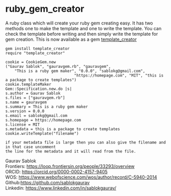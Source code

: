 # ruby_gem_creator
A ruby class which will create your ruby gem creating easy. It has two methods one to make the template and one to write the template. You can check the template before writing and then simply write the template for gem creation. This is now available as a gem [template_creator](https://rubygems.org/gems/template_creator/versions/0.0.1)

```
gem install template_creator
require "template_creator"
```

```
cookie = CookieGem.new
("Gaurav Sablok", "gauravgem.rb", "gauravgem",
    "This is a ruby gem maker", "0.0.0", "sablokg@gmail.com",
                              "https://homepage.com", "MIT", "this is a package to create templates")
cookie.templateMaker
Gem::Specification.new.do |s|
s.author = Gaurav Sablok                                
s.files = ["gauravgem.rb"]                              
s.name = gauravgem                                      
s.summary = This is a ruby gem maker                    
s.version = 0.0.0                                       
s.email = sablokg@gmail.com                             
s.homepage = https://homepage.com                       
s.license = MIT                                         
s.metadata = this is a package to create templates
cookie.writeTemplate("filename")

if your metadata file is large then you can also give the filename and in that case uncomment
the line for the metadata and it will read from the file.
```
Gaurav Sablok \
Frontiers: https://loop.frontiersin.org/people/33293/overview \
ORCID: https://orcid.org/0000-0002-4157-9405 \
WOS: https://www.webofscience.com/wos/author/record/C-5940-2014 \
Github:https://github.com/sablokgaurav \
Linkedin: https://www.linkedin.com/in/sablokgaurav/

